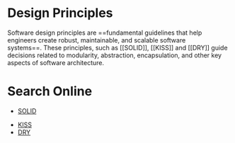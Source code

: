 # Design Principles

Software design principles are ==fundamental guidelines that help engineers create robust, maintainable, and scalable software systems==. These principles, such as [[SOLID]], [[KISS]] and [[DRY]] guide decisions related to modularity, abstraction, encapsulation, and other key aspects of software architecture.

# Search Online
- [SOLID](https://www.google.com/search?cs=1&sca_esv=316e97512ac41894&sxsrf=AE3TifP-bHP0d6EujFnLw4f4HpsN6lzZBA%3A1755114088189&q=SOLID&sa=X&ved=2ahUKEwjRvfS9xYiPAxUQ2TgGHWmBJuwQxccNegQICBAB&mstk=AUtExfCv9AEeL6BaLAyvr8O5gIJgiW0DTh2blg6LPNMT_UIa2cPuDRmCCAiqhq9iQueP_oB5BClvEiJt-HJdJU7ejw2aWyPjHu-LidhwMp445w00sZaNE0wW5TuH04_TlKO74-hEPa-A3MrL8kXXQtOVh5Udb-O_7Lu-kbMEzWRtGlDb_Qw6pSKxOqFH3xEHxFHZNV9YiiZ1OmiSCprFmYvBESeCqMiSVq_MqLGopF2T3mQHsZP-5fmkMWVI2fdoN-FHzNHLPr5ZNexd1VISyiWTTxuz&csui=3)
* [KISS](https://www.google.com/search?cs=1&sca_esv=316e97512ac41894&sxsrf=AE3TifP-bHP0d6EujFnLw4f4HpsN6lzZBA%3A1755114088189&q=KISS&sa=X&ved=2ahUKEwjRvfS9xYiPAxUQ2TgGHWmBJuwQxccNegQICBAC&mstk=AUtExfCv9AEeL6BaLAyvr8O5gIJgiW0DTh2blg6LPNMT_UIa2cPuDRmCCAiqhq9iQueP_oB5BClvEiJt-HJdJU7ejw2aWyPjHu-LidhwMp445w00sZaNE0wW5TuH04_TlKO74-hEPa-A3MrL8kXXQtOVh5Udb-O_7Lu-kbMEzWRtGlDb_Qw6pSKxOqFH3xEHxFHZNV9YiiZ1OmiSCprFmYvBESeCqMiSVq_MqLGopF2T3mQHsZP-5fmkMWVI2fdoN-FHzNHLPr5ZNexd1VISyiWTTxuz&csui=3)
* [DRY](https://www.google.com/search?cs=1&sca_esv=316e97512ac41894&sxsrf=AE3TifP-bHP0d6EujFnLw4f4HpsN6lzZBA%3A1755114088189&q=DRY&sa=X&ved=2ahUKEwjRvfS9xYiPAxUQ2TgGHWmBJuwQxccNegQICBAD&mstk=AUtExfCv9AEeL6BaLAyvr8O5gIJgiW0DTh2blg6LPNMT_UIa2cPuDRmCCAiqhq9iQueP_oB5BClvEiJt-HJdJU7ejw2aWyPjHu-LidhwMp445w00sZaNE0wW5TuH04_TlKO74-hEPa-A3MrL8kXXQtOVh5Udb-O_7Lu-kbMEzWRtGlDb_Qw6pSKxOqFH3xEHxFHZNV9YiiZ1OmiSCprFmYvBESeCqMiSVq_MqLGopF2T3mQHsZP-5fmkMWVI2fdoN-FHzNHLPr5ZNexd1VISyiWTTxuz&csui=3)